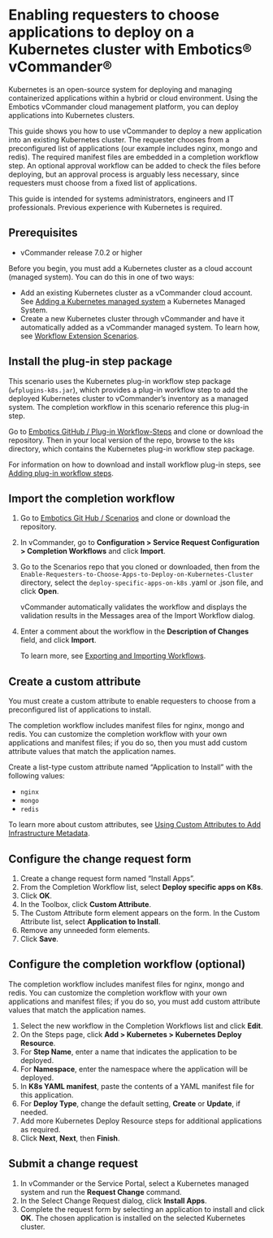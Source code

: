 # Enabling requesters to choose applications to deploy on a Kubernetes cluster with Embotics® vCommander®

Kubernetes is an open-source system for deploying and managing containerized applications within a hybrid or cloud environment. Using the Embotics vCommander cloud management platform, you can deploy applications into Kubernetes clusters.

This guide shows you how to use vCommander to deploy a new application into an existing Kubernetes cluster. The requester chooses from a preconfigured list of applications (our example includes nginx, mongo and redis). The required manifest files are embedded in a completion workflow step. An optional approval workflow can be added to check the files before deploying, but an approval process is arguably less necessary, since requesters must choose from a fixed list of applications.

This guide is intended for systems administrators, engineers and IT professionals. Previous experience with Kubernetes is required.

## Prerequisites
- vCommander release 7.0.2 or higher

Before you begin, you must add a Kubernetes cluster as a cloud account (managed system). You can do this in one of two ways:

- Add an existing Kubernetes cluster as a vCommander cloud account. See [Adding a Kubernetes managed system](https://docs.embotics.com/vCommander/adding-kubernetes-managed-systems.htm) a Kubernetes Managed System.
- Create a new Kubernetes cluster through vCommander and have it automatically added as a vCommander managed system. To learn how, see [Workflow Extension Scenarios](https://support.embotics.com/support/solutions/folders/8000085541).

## Install the plug-in step package

This scenario uses the Kubernetes plug-in workflow step package (`wfplugins-k8s.jar`), which provides a plug-in workflow step to add the deployed Kubernetes cluster to vCommander’s inventory as a managed system. The completion workflow in this scenario reference this plug-in step.

Go to [Embotics GitHub / Plug-in Workflow-Steps](https://github.com/Embotics/Plug-in-Workflow-Steps) and clone or download the repository. Then in your local version of the repo, browse to the `k8s` directory, which contains the Kubernetes plug-in workflow step package. 

For information on how to download and install workflow plug-in steps, see [Adding plug-in workflow steps](https://docs.embotics.com/vCommander/Using-Plug-In-WF-Steps.htm#Adding).

## Import the completion workflow

1. Go to [Embotics Git Hub / Scenarios](https://github.com/Embotics/Scenarios) and clone or download the repository.
2. In vCommander, go to **Configuration > Service Request Configuration > Completion Workflows** and click **Import**.
3. Go to the Scenarios repo that you cloned or downloaded, then from the `Enable-Requesters-to-Choose-Apps-to-Deploy-on-Kubernetes-Cluster` directory, select the `deploy-specific-apps-on-k8s`  .yaml or .json file, and click **Open**.

    vCommander automatically validates the workflow and displays the validation results in the Messages area of the Import Workflow dialog.
4. Enter a comment about the workflow in the **Description of Changes** field, and click **Import**.

    To learn more, see [Exporting and Importing Workflows](https://docs.embotics.com/vCommander/exporting-and-importing-workflows.htm).

## Create a custom attribute

You must create a custom attribute to enable requesters to choose from a preconfigured list of applications to install.

The completion workflow includes manifest files for nginx, mongo and redis. You can customize the completion workflow with your own applications and manifest files; if you do so, then you must add custom attribute values that match the application names.

Create a list-type custom attribute named “Application to Install” with the following values:

- `nginx`
- `mongo`
- `redis`

To learn more about custom attributes, see [Using Custom Attributes to Add Infrastructure Metadata](https://docs.embotics.com/vCommander/configuring_custom_attributes.htm).

## Configure the change request form

1. Create a change request form named “Install Apps”.
2. From the Completion Workflow list, select **Deploy specific apps on K8s**.
3. Click **OK**.
4. In the Toolbox, click **Custom Attribute**. 
5. The Custom Attribute form element appears on the form. In the Custom Attribute list, select **Application to Install**.
6. Remove any unneeded form elements.
7. Click **Save**.

## Configure the completion workflow (optional)

The completion workflow includes manifest files for nginx, mongo and redis. You can customize the completion workflow with your own applications and manifest files; if you do so, you must add custom attribute values that match the application names.

1. Select the new workflow in the Completion Workflows list and click **Edit**. 
2. On the Steps page, click **Add > Kubernetes > Kubernetes Deploy Resource**. 
3. For **Step Name**, enter a name that indicates the application to be deployed. 
4. For **Namespace**, enter the namespace where the application will be deployed.
5. In **K8s YAML manifest**, paste the contents of a YAML manifest file for this application.
6. For **Deploy Type**, change the default setting, **Create** or **Update**, if needed.
7. Add more Kubernetes Deploy Resource steps for additional applications as required.
8. Click **Next**, **Next**, then **Finish**.

## Submit a change request

1. In vCommander or the Service Portal, select a Kubernetes managed system and run the **Request Change** command.
2. In the Select Change Request dialog, click **Install Apps**.
3. Complete the request form by selecting an application to install and click **OK**.
   The chosen application is installed on the selected Kubernetes cluster.

